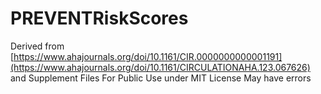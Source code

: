 # PREVENTRiskScores
Derived from [https://www.ahajournals.org/doi/10.1161/CIR.0000000000001191](https://www.ahajournals.org/doi/10.1161/CIRCULATIONAHA.123.067626) and Supplement Files
For Public Use under MIT License
May have errors
